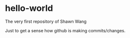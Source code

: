 # hello-world
The very first repository of Shawn Wang

Just to get a sense how github is making commits/changes.
